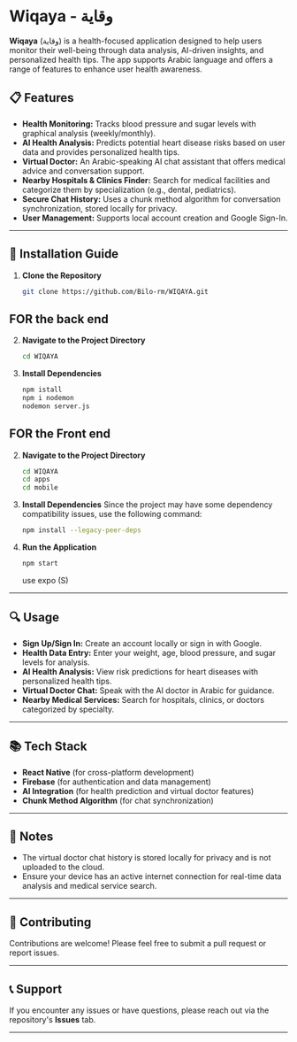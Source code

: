 # Wiqaya - وقاية

**Wiqaya** (وقاية) is a health-focused application designed to help users monitor their well-being through data analysis, AI-driven insights, and personalized health tips. The app supports Arabic language and offers a range of features to enhance user health awareness.

## 📋 Features
- **Health Monitoring:** Tracks blood pressure and sugar levels with graphical analysis (weekly/monthly).
- **AI Health Analysis:** Predicts potential heart disease risks based on user data and provides personalized health tips.
- **Virtual Doctor:** An Arabic-speaking AI chat assistant that offers medical advice and conversation support.
- **Nearby Hospitals & Clinics Finder:** Search for medical facilities and categorize them by specialization (e.g., dental, pediatrics).
- **Secure Chat History:** Uses a chunk method algorithm for conversation synchronization, stored locally for privacy.
- **User Management:** Supports local account creation and Google Sign-In.

---

## 🚀 Installation Guide

1. **Clone the Repository**
   ```bash
   git clone https://github.com/Bilo-rm/WIQAYA.git
   ```
 ## FOR the back end

2. **Navigate to the Project Directory**
   ```bash
   cd WIQAYA
   ```

3. **Install Dependencies**
   ```bash
   npm istall
   npm i nodemon
   nodemon server.js
   ```
 ## FOR the Front end

2. **Navigate to the Project Directory**
   ```bash
   cd WIQAYA
   cd apps
   cd mobile
   ```
3. **Install Dependencies**
   Since the project may have some dependency compatibility issues, use the following command:
   ```bash
   npm install --legacy-peer-deps
   ```

4. **Run the Application**
   ```bash
   npm start
   ```
   use expo (S)

---

## 🔍 Usage
- **Sign Up/Sign In:** Create an account locally or sign in with Google.
- **Health Data Entry:** Enter your weight, age, blood pressure, and sugar levels for analysis.
- **AI Health Analysis:** View risk predictions for heart diseases with personalized health tips.
- **Virtual Doctor Chat:** Speak with the AI doctor in Arabic for guidance.
- **Nearby Medical Services:** Search for hospitals, clinics, or doctors categorized by specialty.

---

## 📚 Tech Stack
- **React Native** (for cross-platform development)
- **Firebase** (for authentication and data management)
- **AI Integration** (for health prediction and virtual doctor features)
- **Chunk Method Algorithm** (for chat synchronization)

---

## 📌 Notes
- The virtual doctor chat history is stored locally for privacy and is not uploaded to the cloud.
- Ensure your device has an active internet connection for real-time data analysis and medical service search.

---

## 🤝 Contributing
Contributions are welcome! Please feel free to submit a pull request or report issues.

---

## 📞 Support
If you encounter any issues or have questions, please reach out via the repository's **Issues** tab.

---
